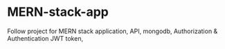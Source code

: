 # MERN-stack-app
Follow project for MERN stack application, API, mongodb, Authorization & Authentication JWT token,
